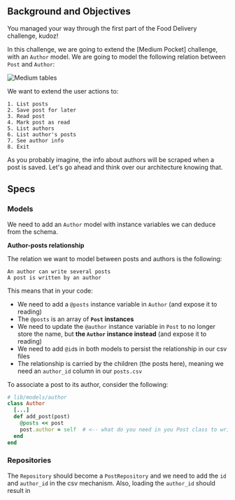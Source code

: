 ## Background and Objectives

You managed your way through the first part of the Food Delivery challenge, kudoz!

In this challenge, we are going to extend the [Medium Pocket] challenge, with an `Author` model. We are going to model the following relation between `Post` and `Author`:

![Medium tables](https://raw.githubusercontent.com/lewagon/fullstack-images/master/oop/medium_pocket_tables.png)

We want to extend the user actions to:

```
1. List posts
2. Save post for later
3. Read post
4. Mark post as read
5. List authors
6. List author's posts
7. See author info
8. Exit
```

As you probably imagine, the info about authors will be scraped when a post is saved. Let's go ahead and think over our architecture knowing that.

## Specs

### Models

We need to add an `Author` model with instance variables we can deduce from the schema.

**Author-posts relationship**

The relation we want to model between posts and authors is the following:

```
An author can write several posts
A post is written by an author
```

This means that in your code:

- We need to add a `@posts` instance variable in `Author` (and expose it to reading)
- The `@posts` is an array of **`Post` instances**
- We need to update the `@author` instance variable in `Post` to no longer store the name, but **the `Author` instance instead** (and expose it to reading)
- We need to add `@id`s in both models to persist the relationship in our csv files
- The relationship is carried by the children (the posts here), meaning we need an `author_id` column in our `posts.csv`

To associate a post to its author, consider the following:

```ruby
# lib/models/author
class Author
  [...]
  def add_post(post)
    @posts << post
    post.author = self  # <-- what do you need in you Post class to write this?
  end
end
```

### Repositories

The `Repository` should become a `PostRepository` and we need to add the `id` and `author_id` in the csv mechanism. Also, loading the `author_id` should result in


